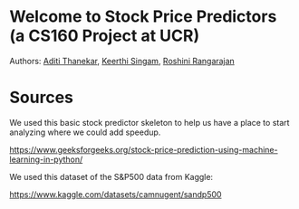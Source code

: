 # Welcome to Stock Price Predictors (a CS160 Project at UCR)
Authors: [Aditi Thanekar](https://github.com/aditithanekar), [Keerthi Singam](https://github.com/keerthisingam), [Roshini Rangarajan](https://github.com/roshinira123)


# Sources
We used this basic stock predictor skeleton to help us have a place to start analyzing where we could add speedup. 

https://www.geeksforgeeks.org/stock-price-prediction-using-machine-learning-in-python/


We used this dataset of the S&P500 data from Kaggle: 

https://www.kaggle.com/datasets/camnugent/sandp500
